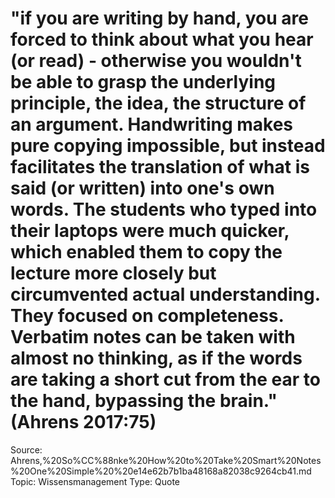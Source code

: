 # "if you are writing by hand, you are forced to think about what you hear (or read) - otherwise you wouldn't be able to grasp the underlying principle, the idea, the structure of an argument. Handwriting makes pure copying impossible, but instead facilitates the translation of what is said (or written) into one's own words. The students who typed into their laptops were much quicker, which enabled them to copy the lecture more closely but circumvented actual understanding. They focused on completeness. Verbatim notes can be taken with almost no thinking, as if the words are taking a short cut from the ear to the hand, bypassing the brain." (Ahrens 2017:75)

Source: Ahrens,%20So%CC%88nke%20How%20to%20Take%20Smart%20Notes%20One%20Simple%20%20e14e62b7b1ba48168a82038c9264cb41.md
Topic: Wissensmanagement
Type: Quote